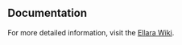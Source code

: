 ## Documentation

For more detailed information, visit the [Ellara Wiki](https://github.com/futsuriai/ellara/wiki).
